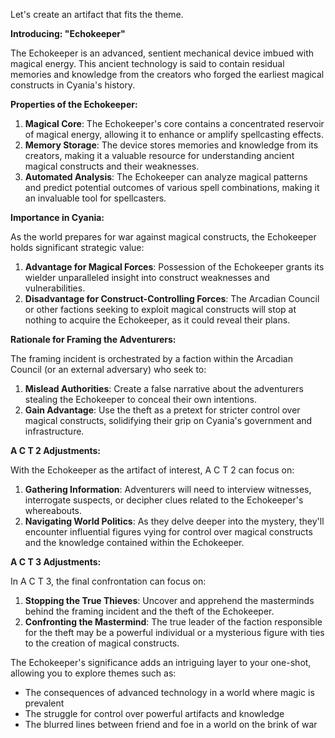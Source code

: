 Let's create an artifact that fits the theme.

**Introducing: "Echokeeper"**

The Echokeeper is an advanced, sentient mechanical device imbued with magical energy. This ancient technology is said to contain residual memories and knowledge from the creators who forged the earliest magical constructs in Cyania's history.

**Properties of the Echokeeper:**

1. **Magical Core**: The Echokeeper's core contains a concentrated reservoir of magical energy, allowing it to enhance or amplify spellcasting effects.
2. **Memory Storage**: The device stores memories and knowledge from its creators, making it a valuable resource for understanding ancient magical constructs and their weaknesses.
3. **Automated Analysis**: The Echokeeper can analyze magical patterns and predict potential outcomes of various spell combinations, making it an invaluable tool for spellcasters.

**Importance in Cyania:**

As the world prepares for war against magical constructs, the Echokeeper holds significant strategic value:

1. **Advantage for Magical Forces**: Possession of the Echokeeper grants its wielder unparalleled insight into construct weaknesses and vulnerabilities.
2. **Disadvantage for Construct-Controlling Forces**: The Arcadian Council or other factions seeking to exploit magical constructs will stop at nothing to acquire the Echokeeper, as it could reveal their plans.

**Rationale for Framing the Adventurers:**

The framing incident is orchestrated by a faction within the Arcadian Council (or an external adversary) who seek to:

1. **Mislead Authorities**: Create a false narrative about the adventurers stealing the Echokeeper to conceal their own intentions.
2. **Gain Advantage**: Use the theft as a pretext for stricter control over magical constructs, solidifying their grip on Cyania's government and infrastructure.

**A C T 2 Adjustments:**

With the Echokeeper as the artifact of interest, A C T 2 can focus on:

1. **Gathering Information**: Adventurers will need to interview witnesses, interrogate suspects, or decipher clues related to the Echokeeper's whereabouts.
2. **Navigating World Politics**: As they delve deeper into the mystery, they'll encounter influential figures vying for control over magical constructs and the knowledge contained within the Echokeeper.

**A C T 3 Adjustments:**

In A C T 3, the final confrontation can focus on:

1. **Stopping the True Thieves**: Uncover and apprehend the masterminds behind the framing incident and the theft of the Echokeeper.
2. **Confronting the Mastermind**: The true leader of the faction responsible for the theft may be a powerful individual or a mysterious figure with ties to the creation of magical constructs.

The Echokeeper's significance adds an intriguing layer to your one-shot, allowing you to explore themes such as:

- The consequences of advanced technology in a world where magic is prevalent
- The struggle for control over powerful artifacts and knowledge
- The blurred lines between friend and foe in a world on the brink of war